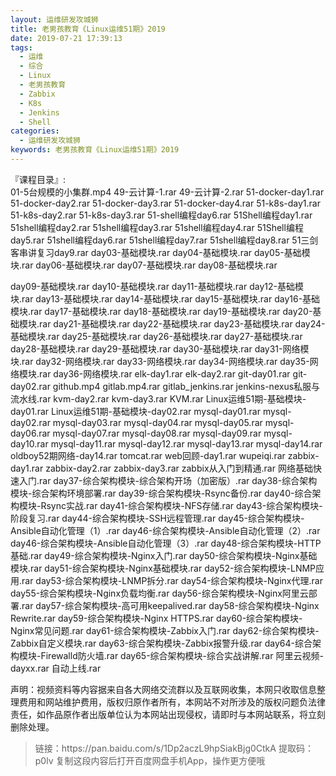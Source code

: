 ```yaml
---
layout: 运维研发攻城狮
title: 老男孩教育《Linux运维51期》2019
date: 2019-07-21 17:39:13
tags:
  - 运维
  - 综合
  - Linux
  - 老男孩教育
  - Zabbix
  - K8s
  - Jenkins
  - Shell
categories:
  - 运维研发攻城狮
keywords: 老男孩教育《Linux运维51期》2019
--- 
```

『课程目录』:   
01-5台规模的小集群.mp4
49-云计算-1.rar
49-云计算-2.rar
51-docker-day1.rar
51-docker-day2.rar
51-docker-day3.rar
51-docker-day4.rar
51-k8s-day1.rar
51-k8s-day2.rar
51-k8s-day3.rar
51-shell编程day6.rar
51Shell编程day1.rar
51shell编程day2.rar
51shell编程day3.rar
51shell编程day4.rar
51Shell编程day5.rar
51shell编程day6.rar
51shell编程day7.rar
51shell编程day8.rar
51三剑客串讲复习day9.rar
day03-基础模块.rar
day04-基础模块.rar
day05-基础模块.rar
day06-基础模块.rar
day07-基础模块.rar
day08-基础模块.rar
<!-- more -->  
day09-基础模块.rar
day10-基础模块.rar
day11-基础模块.rar
day12-基础模块.rar
day13-基础模块.rar
day14-基础模块.rar
day15-基础模块.rar
day16-基础模块.rar
day17-基础模块.rar
day18-基础模块.rar
day19-基础模块.rar
day20-基础模块.rar
day21-基础模块.rar
day22-基础模块.rar
day23-基础模块.rar
day24-基础模块.rar
day25-基础模块.rar
day26-基础模块.rar
day27-基础模块.rar
day28-基础模块.rar
day29-基础模块.rar
day30-基础模块.rar
day31-网络模块.rar
day32-网络模块.rar
day33-网络模块.rar
day34-网络模块.rar
day35-网络模块.rar
day36-网络模块.rar
elk-day1.rar
elk-day2.rar
git-day01.rar
git-day02.rar
github.mp4
gitlab.mp4.rar
gitlab_jenkins.rar
jenkins-nexus私服与流水线.rar
kvm-day2.rar
kvm-day3.rar
KVM.rar
Linux运维51期-基础模块-day01.rar
Linux运维51期-基础模块-day02.rar
mysql-day01.rar
mysql-day02.rar
mysql-day03.rar
mysql-day04.rar
mysql-day05.rar
mysql-day06.rar
mysql-day07.rar
mysql-day08.rar
mysql-day09.rar
mysql-day10.rar
mysql-day11.rar
mysql-day12.rar
mysql-day13.rar
mysql-day14.rar
oldboy52期网络-day14.rar
tomcat.rar
web回顾-day1.rar
wupeiqi.rar
zabbix-day1.rar
zabbix-day2.rar
zabbix-day3.rar
zabbix从入门到精通.rar
网络基础快速入门.rar
day37-综合架构模块-综合架构开场（加密版）.rar
day38-综合架构模块-综合架构环境部署.rar
day39-综合架构模块-Rsync备份.rar
day40-综合架构模块-Rsync实战.rar
day41-综合架构模块-NFS存储.rar
day43-综合架构模块-阶段复习.rar
day44-综合架构模块-SSH远程管理.rar
day45-综合架构模块-Ansible自动化管理（1）.rar
day46-综合架构模块-Ansible自动化管理（2）.rar
day46-综合架构模块-Ansible自动化管理（3）.rar
day48-综合架构模块-HTTP基础.rar
day49-综合架构模块-Nginx入门.rar
day50-综合架构模块-Nginx基础模块.rar
day51-综合架构模块-Nginx基础模块.rar
day52-综合架构模块-LNMP应用.rar
day53-综合架构模块-LNMP拆分.rar
day54-综合架构模块-Nginx代理.rar
day55-综合架构模块-Nginx负载均衡.rar
day56-综合架构模块-Nginx阿里云部署.rar
day57-综合架构模块-高可用keepalived.rar
day58-综合架构模块-Nginx Rewrite.rar
day59-综合架构模块-Nginx HTTPS.rar
day60-综合架构模块-Nginx常见问题.rar
day61-综合架构模块-Zabbix入门.rar
day62-综合架构模块-Zabbix自定义模块.rar
day63-综合架构模块-Zabbix报警升级.rar
day64-综合架构模块-Firewalld防火墙.rar
day65-综合架构模块-综合实战讲解.rar
阿里云视频-dayxx.rar
自动上线.rar
 
<div class="post-copyright">
    <div class="post-copyright__author">
      <span class="post-copyright-meta">声明：视频资料等内容据来自各大网络交流群以及互联网收集，本网只收取信息整理费用和网站维护费用，版权归原作者所有，本网站不对所涉及的版权问题负法律责任，如作品原作者出版单位认为本网站出现侵权，请即时与本网站联系，将立刻删除处理。 </span>
    </div>
</div>

<blockquote class="blockquote-center">
链接：https://pan.baidu.com/s/1Dp2aczL9hpSiakBjg0CtkA 
提取码：p0lv 
复制这段内容后打开百度网盘手机App，操作更方便哦
</blockquote>

